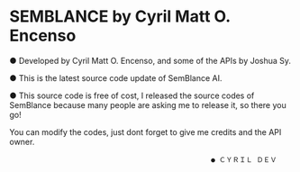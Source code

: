 # SEMBLANCE by Cyril Matt O. Encenso

● Developed by Cyril Matt O. Encenso, and some of the APIs by Joshua Sy.

● This is the latest source code update of SemBlance AI. 

● This source code is free of cost, I released the source codes of SemBlance because many people are asking me to release it, so there you go!

You can modify the codes, just dont forget to give me credits and the API owner. 

                                                      ● ＣＹＲＩＬ ＤＥＶ 

